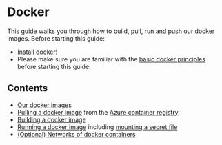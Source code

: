# Docker

This guide walks you through how to build, pull, run and push our docker images.
Before starting this guide:

- [Install docker!](https://docs.docker.com/get-docker/)
- Please make sure you are familiar with the [basic docker principles](https://docs.docker.com/get-started/) before starting this guide.

## Contents

- [Our docker images](#our-docker-images)
- [Pulling a docker image](#pulling) from the [Azure container registry](#azure-container-registry).
- [Building a docker image](#building)
- [Running a docker image](#running) including [mounting a secret file](#mounting-a-secrets-file)
- [(Optional) Networks of docker containers](#multi-container-networks)
